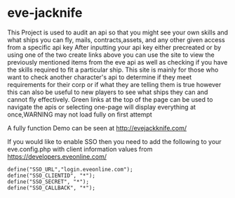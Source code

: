 # eve-jacknife
This Project is used to audit an api so that you might see your own skills and what ships you can fly, mails, contracts,assets, and any other given access from a specific api key
After inputting your api key either precreated or by using one of the two create links above you can use the site to view the previously mentioned items from the eve api as well as
checking if you have the skills required to fit a particular ship. This site is mainly for those who want to check another character's api to determine if they meet requirements for their
corp or if what they are telling them is true however this can also be useful to new players to see what ships they can and cannot fly effectively. Green links at the top of the page
can be used to navigate the apis or selecting one-page will display everything at once,WARNING may not load fully on first attempt


A fully function Demo can be seen at http://evejackknife.com/

If you would like to enable SSO then you need to add the following to your eve.config.php with client information values from https://developers.eveonline.com/

```
define("SSO_URL","login.eveonline.com");
define("SSO_CLIENTID", "*");
define("SSO_SECRET", "*");
define("SSO_CALLBACK", "*");
```
